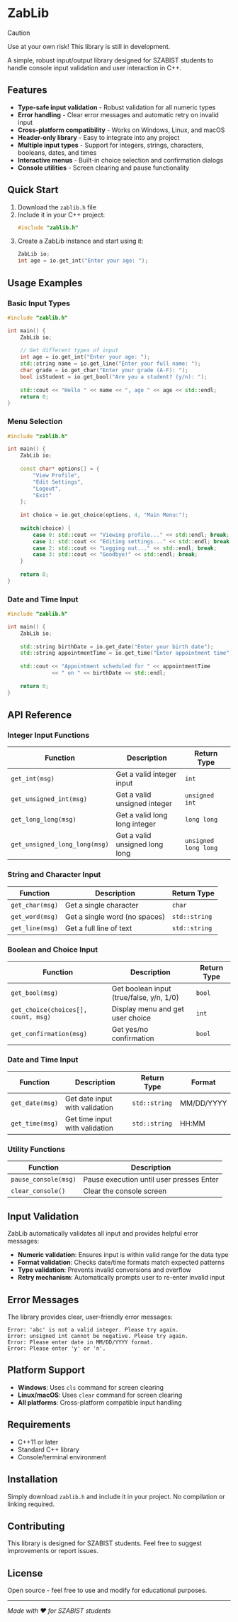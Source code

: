 # ZabLib

> [!CAUTION]
> Use at your own risk! This library is still in development.

A simple, robust input/output library designed for SZABIST students to handle console input validation and user interaction in C++.

## Features

- **Type-safe input validation** - Robust validation for all numeric types
- **Error handling** - Clear error messages and automatic retry on invalid input
- **Cross-platform compatibility** - Works on Windows, Linux, and macOS
- **Header-only library** - Easy to integrate into any project
- **Multiple input types** - Support for integers, strings, characters, booleans, dates, and times
- **Interactive menus** - Built-in choice selection and confirmation dialogs
- **Console utilities** - Screen clearing and pause functionality

## Quick Start

1. Download the `zablib.h` file
2. Include it in your C++ project:
   ```cpp
   #include "zablib.h"
   ```
3. Create a ZabLib instance and start using it:
   ```cpp
   ZabLib io;
   int age = io.get_int("Enter your age: ");
   ```

## Usage Examples

### Basic Input Types

```cpp
#include "zablib.h"

int main() {
    ZabLib io;
    
    // Get different types of input
    int age = io.get_int("Enter your age: ");
    std::string name = io.get_line("Enter your full name: ");
    char grade = io.get_char("Enter your grade (A-F): ");
    bool isStudent = io.get_bool("Are you a student? (y/n): ");
    
    std::cout << "Hello " << name << ", age " << age << std::endl;
    return 0;
}
```

### Menu Selection

```cpp
#include "zablib.h"

int main() {
    ZabLib io;
    
    const char* options[] = {
        "View Profile",
        "Edit Settings", 
        "Logout",
        "Exit"
    };
    
    int choice = io.get_choice(options, 4, "Main Menu:");
    
    switch(choice) {
        case 0: std::cout << "Viewing profile..." << std::endl; break;
        case 1: std::cout << "Editing settings..." << std::endl; break;
        case 2: std::cout << "Logging out..." << std::endl; break;
        case 3: std::cout << "Goodbye!" << std::endl; break;
    }
    
    return 0;
}
```

### Date and Time Input

```cpp
#include "zablib.h"

int main() {
    ZabLib io;
    
    std::string birthDate = io.get_date("Enter your birth date");
    std::string appointmentTime = io.get_time("Enter appointment time");
    
    std::cout << "Appointment scheduled for " << appointmentTime 
              << " on " << birthDate << std::endl;
    
    return 0;
}
```

## API Reference

### Integer Input Functions

| Function | Description | Return Type |
|----------|-------------|-------------|
| `get_int(msg)` | Get a valid integer input | `int` |
| `get_unsigned_int(msg)` | Get a valid unsigned integer | `unsigned int` |
| `get_long_long(msg)` | Get a valid long long integer | `long long` |
| `get_unsigned_long_long(msg)` | Get a valid unsigned long long | `unsigned long long` |

### String and Character Input

| Function | Description | Return Type |
|----------|-------------|-------------|
| `get_char(msg)` | Get a single character | `char` |
| `get_word(msg)` | Get a single word (no spaces) | `std::string` |
| `get_line(msg)` | Get a full line of text | `std::string` |

### Boolean and Choice Input

| Function | Description | Return Type |
|----------|-------------|-------------|
| `get_bool(msg)` | Get boolean input (true/false, y/n, 1/0) | `bool` |
| `get_choice(choices[], count, msg)` | Display menu and get user choice | `int` |
| `get_confirmation(msg)` | Get yes/no confirmation | `bool` |

### Date and Time Input

| Function | Description | Return Type | Format |
|----------|-------------|-------------|---------|
| `get_date(msg)` | Get date input with validation | `std::string` | MM/DD/YYYY |
| `get_time(msg)` | Get time input with validation | `std::string` | HH:MM |

### Utility Functions

| Function | Description |
|----------|-------------|
| `pause_console(msg)` | Pause execution until user presses Enter |
| `clear_console()` | Clear the console screen |

## Input Validation

ZabLib automatically validates all input and provides helpful error messages:

- **Numeric validation**: Ensures input is within valid range for the data type
- **Format validation**: Checks date/time formats match expected patterns
- **Type validation**: Prevents invalid conversions and overflow
- **Retry mechanism**: Automatically prompts user to re-enter invalid input

## Error Messages

The library provides clear, user-friendly error messages:

```
Error: 'abc' is not a valid integer. Please try again.
Error: unsigned int cannot be negative. Please try again.
Error: Please enter date in MM/DD/YYYY format.
Error: Please enter 'y' or 'n'.
```

## Platform Support

- **Windows**: Uses `cls` command for screen clearing
- **Linux/macOS**: Uses `clear` command for screen clearing
- **All platforms**: Cross-platform compatible input handling

## Requirements

- C++11 or later
- Standard C++ library
- Console/terminal environment

## Installation

Simply download `zablib.h` and include it in your project. No compilation or linking required.

## Contributing

This library is designed for SZABIST students. Feel free to suggest improvements or report issues.

## License

Open source - feel free to use and modify for educational purposes.

---

*Made with ❤️ for SZABIST students*
